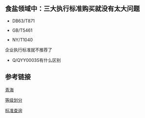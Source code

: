 ## 食盐领域中：三大执行标准购买就没有太大问题

* DB63/T871
  
* GB/T5461

* NY/T1040

企业执行标准就不推荐了
* Q/QYY0003S有什么区别

## 参考链接
[青海](http://www.qhsalt.com.cn)

[等级划分](https://blog.csdn.net/fengyvcanyang66/article/details/127317905?ops_request_misc=%257B%2522request%255Fid%2522%253A%2522168966429616800226567531%2522%252C%2522scm%2522%253A%252220140713.130102334.pc%255Fall.%2522%257D&request_id=168966429616800226567531&biz_id=0&utm_medium=distribute.pc_search_result.none-task-blog-2~all~first_rank_ecpm_v1~rank_v31_ecpm-1-127317905-null-null.142^v88^control_2,239^v2^insert_chatgpt&utm_term=%E6%B5%B7%E7%9B%90%20%E6%B9%96%E7%9B%90%20%E4%BA%95%E7%9B%90%20%E7%9F%BF%E7%9B%90&spm=1018.2226.3001.4187)

[标准查询](https://std.samr.gov.cn/db/search/stdDBDetailed?id=91D99E4D0C8E2E24E05397BE0A0A3A10)
